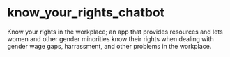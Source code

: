 # know_your_rights_chatbot
Know your rights in the workplace; an app that provides resources and lets women and other gender minorities know their rights when dealing with gender wage gaps, harrassment, and other problems in the workplace.
